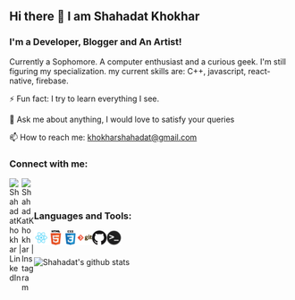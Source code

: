 ## Hi there 👋 I am Shahadat Khokhar
### I'm a Developer, Blogger and An Artist!

Currently a Sophomore. A computer enthusiast and a curious geek. 
I'm still figuring my specialization. my current skills are: C++, javascript, react-native, firebase.

⚡ Fun fact: I try to learn everything I see.

💬 Ask me about anything, I would love to satisfy your queries

📫 How to reach me: khokharshahadat@gmail.com

### Connect with me:

[<img align="left" alt="ShahadatKhokhar | LinkedIn" width="22px" src="https://cdn.jsdelivr.net/npm/simple-icons@v3/icons/linkedin.svg" />][linkedin]
[<img align="left" alt="ShahadatKhokhar | Instagram" width="22px" src="https://cdn.jsdelivr.net/npm/simple-icons@v3/icons/instagram.svg" />][instagram]

<br />
<br />

### Languages and Tools:

<img align="left" alt="React" width="26px" src="https://raw.githubusercontent.com/github/explore/80688e429a7d4ef2fca1e82350fe8e3517d3494d/topics/react-native/react-native.png" />
<img align="left" alt="HTML5" width="26px" src="https://raw.githubusercontent.com/github/explore/80688e429a7d4ef2fca1e82350fe8e3517d3494d/topics/html/html.png" />
<img align="left" alt="CSS3" width="26px" src="https://raw.githubusercontent.com/github/explore/80688e429a7d4ef2fca1e82350fe8e3517d3494d/topics/css/css.png" />
<img align="left" alt="Git" width="26px" src="https://raw.githubusercontent.com/github/explore/80688e429a7d4ef2fca1e82350fe8e3517d3494d/topics/git/git.png" />
<img align="left" alt="GitHub" width="26px" src="https://raw.githubusercontent.com/github/explore/78df643247d429f6cc873026c0622819ad797942/topics/github/github.png" />
<img align="left" alt="Terminal" width="26px" src="https://raw.githubusercontent.com/github/explore/80688e429a7d4ef2fca1e82350fe8e3517d3494d/topics/terminal/terminal.png" />

<br />
<br />

![Shahadat's github stats](https://github-readme-stats.vercel.app/api?username=shahadatkhokhar&show_icons=true&theme=onedark)

<br />
<br />

[blog]: revisitedlife.blogspot.com/
[twitter]: https://twitter.com/KhokharShahadat
[instagram]: https://www.instagram.com/shahadat_khokhar/
[linkedin]:https://www.linkedin.com/in/md-shahadat-khokhar-97a721199/
